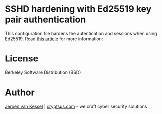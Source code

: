 # SSHD hardening with Ed25519 key pair authentication
This configuration file hardens the autentication and sessions when using Ed25519. Read [this article](https://cryptsus.com/blog/how-to-secure-your-ssh-server-with-public-key-elliptic-curve-ed25519-crypto.html) for more information:

# License
Berkeley Software Distribution (BSD)

# Author
[Jeroen van Kessel](https://twitter.com/jeroenvkessel) | [cryptsus.com](https://cryptsus.com) - we craft cyber security solutions
